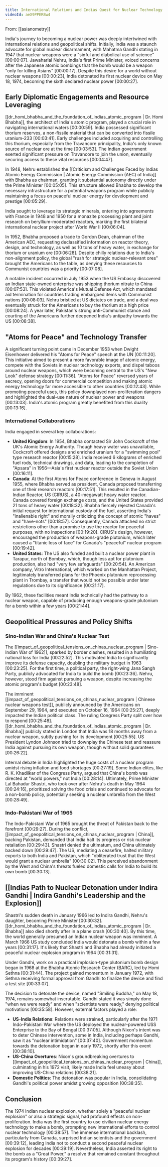 ```yaml
---
title: International Relations and Indias Quest for Nuclear Technology
videoId: aeX9PPERBw4
---
```


From: [[asianometry]] <br/> 

India's journey to becoming a nuclear power was deeply intertwined with international relations and geopolitical shifts. Initially, India was a staunch advocate for global nuclear disarmament, with Mahatma Gandhi stating in 1947 that nuclear weapons were a "sinful and diabolical use of science" <a class="yt-timestamp" data-t="00:00:07">[00:00:07]</a>. Jawaharlal Nehru, India's first Prime Minister, voiced concerns after the Japanese atomic bombings that the bomb would be a weapon "only for killing Asians" <a class="yt-timestamp" data-t="00:00:17">[00:00:17]</a>. Despite this desire for a world without nuclear weapons <a class="yt-timestamp" data-t="00:00:23">[00:00:23]</a>, India detonated its first nuclear device on May 18, 1974, becoming the sixth declared nuclear power <a class="yt-timestamp" data-t="00:00:27">[00:00:27]</a>.

## Early Diplomatic Engagements and Resource Leveraging

[[dr_homi_bhabha_and_the_foundation_of_indias_atomic_program | Dr. Homi Bhabha]], the architect of India's atomic program, played a crucial role in navigating international waters <a class="yt-timestamp" data-t="00:00:59">[00:00:59]</a>. India possessed significant thorium reserves, a non-fissile material that can be converted into fissile uranium-233 <a class="yt-timestamp" data-t="00:03:41">[00:03:41]</a>. Early challenges included acquiring and controlling this thorium, especially from the Travancore principality, India's only known source of nuclear ore at the time <a class="yt-timestamp" data-t="00:03:53">[00:03:53]</a>. The Indian government exerted significant pressure on Travancore to join the union, eventually securing access to these vital resources <a class="yt-timestamp" data-t="00:04:47">[00:04:47]</a>.

In 1948, Nehru established the [[Criticism and Challenges Faced by Indias Atomic Energy Commission | Atomic Energy Commission (AEC) of India]] with Bhabha as chairman, granting it substantial autonomy directly under the Prime Minister <a class="yt-timestamp" data-t="00:05:05">[00:05:05]</a>. This structure allowed Bhabha to develop the necessary infrastructure for a potential weapons program while publicly maintaining a focus on peaceful nuclear energy for development and prestige <a class="yt-timestamp" data-t="00:05:29">[00:05:29]</a>.

India sought to leverage its strategic minerals, entering into agreements with France in 1948 and 1950 for a monazite processing plant and joint research on beryllium-moderated reactors, marking the first bilateral international nuclear project after World War II <a class="yt-timestamp" data-t="00:06:04">[00:06:04]</a>.

In 1952, Bhabha proposed a trade to Gordon Dean, chairman of the American AEC, requesting declassified information on reactor theory, design, and technology, as well as 10 tons of heavy water, in exchange for thorium or uranium ore <a class="yt-timestamp" data-t="00:06:28">[00:06:28]</a>. Despite chilly relations due to India's non-alignment policy, the global "rush for strategic nuclear-relevant ores" brought the Americans to the table, as denying these resources to Communist countries was a priority <a class="yt-timestamp" data-t="00:07:08">[00:07:08]</a>.

A notable incident occurred in July 1953 when the US Embassy discovered an Indian state-owned enterprise was shipping thorium nitrate to China <a class="yt-timestamp" data-t="00:07:53">[00:07:53]</a>. This violated America's Mutual Defense Act, which mandated aid termination for countries trading embargoed items with Communist nations <a class="yt-timestamp" data-t="00:08:03">[00:08:03]</a>. Nehru bristled at US dictates on trade, and a deal was eventually struck for the Americans to buy the thorium at a high price <a class="yt-timestamp" data-t="00:08:24">[00:08:24]</a>. A year later, Pakistan's strong anti-Communist stance and courting of the Americans further deepened India's antipathy towards the US <a class="yt-timestamp" data-t="00:08:38">[00:08:38]</a>.

## "Atoms for Peace" and Technology Transfer

A significant turning point came in December 1953 when Dwight Eisenhower delivered his "Atoms for Peace" speech at the UN <a class="yt-timestamp" data-t="00:11:20">[00:11:20]</a>. This initiative aimed to present a more favorable image of atomic energy, compete with the Soviets in nuclear technology exports, and dispel taboos around nuclear weapons, which were becoming central to the US's "New Look" defense strategy <a class="yt-timestamp" data-t="00:11:36">[00:11:36]</a>. "Atoms for Peace" reversed years of secrecy, opening doors for commercial competition and making atomic energy technology far more accessible to other countries <a class="yt-timestamp" data-t="00:12:43">[00:12:43]</a>. While promoting peaceful uses, this policy downplayed non-proliferation dangers and highlighted the dual-use nature of nuclear power and weapons <a class="yt-timestamp" data-t="00:13:03">[00:13:03]</a>. India's atomic program greatly benefited from this duality <a class="yt-timestamp" data-t="00:13:16">[00:13:16]</a>.

### International Collaborations

India engaged in several key collaborations:
*   **United Kingdom**: In 1954, Bhabha contacted Sir John Cockcroft of the UK's Atomic Energy Authority. Though heavy water was unavailable, Cockcroft offered designs and enriched uranium for a "swimming pool" type research reactor <a class="yt-timestamp" data-t="00:15:28">[00:15:28]</a>. India received 6 kilograms of enriched fuel rods, technical drawings, and data, leading to the completion of "Apsara" in 1956—Asia's first nuclear reactor outside the Soviet Union <a class="yt-timestamp" data-t="00:16:11">[00:16:11]</a>.
*   **Canada**: At the first Atoms for Peace conference in Geneva in August 1955, where Bhabha served as president, Canada proposed transferring one of their research reactors <a class="yt-timestamp" data-t="00:17:51">[00:17:51]</a>. This resulted in the Canadian-Indian Reactor, US (CIRUS), a 40-megawatt heavy water reactor. Canada covered foreign exchange costs, and the United States provided 21 tons of heavy water <a class="yt-timestamp" data-t="00:18:32">[00:18:32]</a>. Bhabha fiercely rejected Canada's initial request for international custody of the fuel, asserting India's "inalienable right" and morally criticizing the concept of atomic "haves" and "have-nots" <a class="yt-timestamp" data-t="00:18:57">[00:18:57]</a>. Consequently, Canada attached no strict restrictions other than a promise to use the reactor for peaceful purposes, with no inspections <a class="yt-timestamp" data-t="00:19:20">[00:19:20]</a>. CIRUS's design, however, encouraged the production of weapons-grade plutonium, which later caused a "titanic loss of face" for Canada's "peaceful" nuclear program <a class="yt-timestamp" data-t="00:19:42">[00:19:42]</a>.
*   **United States**: The US also funded and built a nuclear power plant in Tarapur, north of Bombay, which, though less apt for plutonium production, also had "very few safeguards" <a class="yt-timestamp" data-t="00:20:54">[00:20:54]</a>. An American company, Vitro International, which worked on the Manhattan Project, legitimately transferred plans for the Phoenix plutonium reprocessing plant in Trombay, a transfer that would not be possible under later regulations due to its significance <a class="yt-timestamp" data-t="00:21:17">[00:21:17]</a>.

By 1962, these facilities meant India technically had the pathway to a nuclear weapon, capable of producing enough weapons-grade plutonium for a bomb within a few years <a class="yt-timestamp" data-t="00:21:44">[00:21:44]</a>.

## Geopolitical Pressures and Policy Shifts

### Sino-Indian War and China's Nuclear Test

The [[impact_of_geopolitical_tensions_on_chinas_nuclear_program | Sino-Indian War of 1962]], sparked by border clashes, resulted in a humiliating national loss for India <a class="yt-timestamp" data-t="00:22:52">[00:22:52]</a>. This motivated India to significantly improve its defense capacity, doubling the military budget in 1963 <a class="yt-timestamp" data-t="00:23:25">[00:23:25]</a>. For the first time, a political party, the right-wing Jana Sangh Party, publicly advocated for India to build the bomb <a class="yt-timestamp" data-t="00:23:36">[00:23:36]</a>. Nehru, however, stood firm against pursuing a weapon, despite increasing the atomic program's budget <a class="yt-timestamp" data-t="00:23:48">[00:23:48]</a>.

The imminent [[impact_of_geopolitical_tensions_on_chinas_nuclear_program | Chinese nuclear weapons test]], publicly announced by the Americans on September 29, 1964, and executed on October 16, 1964 <a class="yt-timestamp" data-t="00:25:27">[00:25:27]</a>, deeply impacted the Indian political class. The ruling Congress Party split over how to respond <a class="yt-timestamp" data-t="00:25:48">[00:25:48]</a>. [[dr_homi_bhabha_and_the_foundation_of_indias_atomic_program | Dr. Bhabha]] publicly stated in London that India was 18 months away from a nuclear weapon, subtly pushing for its development <a class="yt-timestamp" data-t="00:25:55">[00:25:55]</a>. US President Lyndon Johnson tried to downplay the Chinese test and reassure India against pursuing its own weapon, though without solid guarantees <a class="yt-timestamp" data-t="00:26:22">[00:26:22]</a>.

Internal debate in India highlighted the huge costs of a nuclear program amidst rising inflation and food shortages <a class="yt-timestamp" data-t="00:27:19">[00:27:19]</a>. Some Indian elites, like R. K. Khadilkar of the Congress Party, argued that China's bomb was directed at "world powers," not India <a class="yt-timestamp" data-t="00:28:14">[00:28:14]</a>. Ultimately, Prime Minister Lal Bahadur Shastri, who took over after Nehru's death in May 1964 <a class="yt-timestamp" data-t="00:24:16">[00:24:16]</a>, prioritized solving the food crisis and continued to advocate for a non-bomb policy, potentially seeking a nuclear umbrella from the West <a class="yt-timestamp" data-t="00:28:49">[00:28:49]</a>.

### Indo-Pakistani War of 1965

The Indo-Pakistani War of 1965 brought the threat of Pakistan back to the forefront <a class="yt-timestamp" data-t="00:29:27">[00:29:27]</a>. During the conflict, [[impact_of_geopolitical_tensions_on_chinas_nuclear_program | China]], backing Pakistan, demanded that India halt its progress or risk nuclear retaliation <a class="yt-timestamp" data-t="00:29:43">[00:29:43]</a>. Shastri denied the ultimatum, and China ultimately backed down <a class="yt-timestamp" data-t="00:29:47">[00:29:47]</a>. The US, mediating a ceasefire, halted military exports to both India and Pakistan, which "obliterated trust that the West would grant a nuclear umbrella" <a class="yt-timestamp" data-t="00:30:02">[00:30:02]</a>. This perceived abandonment by the West and China's threats fueled domestic calls for India to build its own bomb <a class="yt-timestamp" data-t="00:30:13">[00:30:13]</a>.

## [[Indias Path to Nuclear Detonation under Indira Gandhi | Indira Gandhi's Leadership and the Explosion]]

Shastri's sudden death in January 1966 led to Indira Gandhi, Nehru's daughter, becoming Prime Minister <a class="yt-timestamp" data-t="00:30:32">[00:30:32]</a>. [[dr_homi_bhabha_and_the_foundation_of_indias_atomic_program | Dr. Bhabha]] also died shortly after in a plane crash <a class="yt-timestamp" data-t="00:30:40">[00:30:40]</a>. By this time, the world generally presumed an Indian nuclear weapon was imminent. A March 1966 US study concluded India would detonate a bomb within a few years <a class="yt-timestamp" data-t="00:31:17">[00:31:17]</a>. It's likely that Shastri and Bhabha had already initiated a peaceful nuclear explosion program in 1964 <a class="yt-timestamp" data-t="00:31:31">[00:31:31]</a>.

Under Gandhi, work on a practical implosion-type plutonium bomb design began in 1968 at the Bhabha Atomic Research Center (BARC), led by Homi Sethna <a class="yt-timestamp" data-t="00:31:44">[00:31:44]</a>. The project gained momentum in January 1972, with Sethna receiving formal approval from Gandhi to finalize the device and find a test site <a class="yt-timestamp" data-t="00:33:07">[00:33:07]</a>.

The decision to detonate the device, named "Smiling Buddha," on May 18, 1974, remains somewhat inscrutable. Gandhi stated it was simply done "when we were ready" and when "scientists were ready," denying political motivations <a class="yt-timestamp" data-t="00:35:58">[00:35:58]</a>. However, external factors played a role:

*   **US-India Relations**: Relations were strained, particularly after the 1971 Indo-Pakistani War where the US deployed the nuclear-powered USS Enterprise to the Bay of Bengal <a class="yt-timestamp" data-t="00:37:05">[00:37:05]</a>. Although Nixon's intent was to deter Chinese intervention, some in India, including perhaps Gandhi, saw it as "nuclear intimidation" <a class="yt-timestamp" data-t="00:37:40">[00:37:40]</a>. Government momentum towards the detonation began in early 1972, shortly after this event <a class="yt-timestamp" data-t="00:38:10">[00:38:10]</a>.
*   **US-China Overtures**: Nixon's groundbreaking overtures to [[impact_of_geopolitical_tensions_on_chinas_nuclear_program | China]], culminating in his 1972 visit, likely made India feel uneasy about improving US-China relations <a class="yt-timestamp" data-t="00:38:21">[00:38:21]</a>.
*   **Domestic Politics**: The detonation was popular in India, consolidating Gandhi's political power amidst growing opposition <a class="yt-timestamp" data-t="00:38:35">[00:38:35]</a>.

## Conclusion

The 1974 Indian nuclear explosion, whether solely a "peaceful nuclear explosion" or also a strategic signal, had profound effects on non-proliferation. India was the first country to use civilian nuclear energy technology to make a bomb, prompting new international efforts to control nuclear technology <a class="yt-timestamp" data-t="00:38:57">[00:38:57]</a>. The immense international backlash, particularly from Canada, surprised Indian scientists and the government <a class="yt-timestamp" data-t="00:39:12">[00:39:12]</a>, leading India not to conduct a second peaceful nuclear explosion for decades <a class="yt-timestamp" data-t="00:39:19">[00:39:19]</a>. Nevertheless, India asserted its right to the bomb as a "Great Power," a resolve that remained constant throughout its program's history <a class="yt-timestamp" data-t="00:39:27">[00:39:27]</a>.